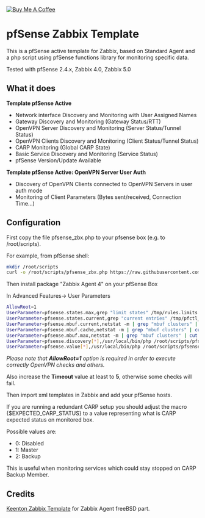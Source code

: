 [![Buy Me A Coffee](https://www.buymeacoffee.com/assets/img/custom_images/orange_img.png)](https://www.buymeacoffee.com/rbicelli)

# pfSense Zabbix Template

This is a pfSense active template for Zabbix, based on Standard Agent and a php script using pfSense functions library for monitoring specific data.


Tested with pfSense 2.4.x, Zabbix 4.0, Zabbix 5.0

## What it does

**Template pfSense Active**
 
 - Network interface Discovery and Monitoring with User Assigned Names
 - Gateway Discovery and Monitoring (Gateway Status/RTT)
 - OpenVPN Server Discovery and Monitoring (Server Status/Tunnel Status)
 - OpenVPN Clients Discovery and Monitoring (Client Status/Tunnel Status)
 - CARP Monitoring (Global CARP State)
 - Basic Service Discovery and Monitoring (Service Status)
 - pfSense Version/Update Available
 
**Template pfSense Active: OpenVPN Server User Auth**

 - Discovery of OpenVPN Clients connected to OpenVPN Servers in user auth mode
 - Monitoring of Client Parameters (Bytes sent/received, Connection Time...) 

## Configuration

First copy the file pfsense_zbx.php to your pfsense box (e.g. to /root/scripts).

For example, from pfSense shell:

```bash
mkdir /root/scripts
curl -o /root/scripts/pfsense_zbx.php https://raw.githubusercontent.com/rbicelli/pfsense-zabbix-template/master/pfsense_zbx.php
```

Then install package "Zabbix Agent 4" on your pfSense Box


In Advanced Features-> User Parameters

```bash
AllowRoot=1
UserParameter=pfsense.states.max,grep "limit states" /tmp/rules.limits | cut -f4 -d ' '
UserParameter=pfsense.states.current,grep "current entries" /tmp/pfctl_si_out | tr -s ' ' | cut -f4 -d ' '
UserParameter=pfsense.mbuf.current,netstat -m | grep "mbuf clusters" | cut -f1 -d ' ' | cut -d '/' -f1
UserParameter=pfsense.mbuf.cache,netstat -m | grep "mbuf clusters" | cut -f1 -d ' ' | cut -d '/' -f2
UserParameter=pfsense.mbuf.max,netstat -m | grep "mbuf clusters" | cut -f1 -d ' ' | cut -d '/' -f4
UserParameter=pfsense.discovery[*],/usr/local/bin/php /root/scripts/pfsense_zbx.php discovery $1
UserParameter=pfsense.value[*],/usr/local/bin/php /root/scripts/pfsense_zbx.php $1 $2 $3
```

_Please note that **AllowRoot=1** option is required in order to execute correctly OpenVPN checks and others._

Also increase the **Timeout** value at least to **5**, otherwise some checks will fail.

Then import xml templates in Zabbix and add your pfSense hosts.

If you are running a redundant CARP setup you should adjust the macro {$EXPECTED_CARP_STATUS} to a value representing what is CARP expected status on monitored box.

Possible values are:

 - 0: Disabled
 - 1: Master
 - 2: Backup

This is useful when monitoring services which could stay stopped on CARP Backup Member.

## Credits

[Keenton Zabbix Template](https://github.com/keentonsas/zabbix-template-pfsense) for Zabbix Agent freeBSD part.
